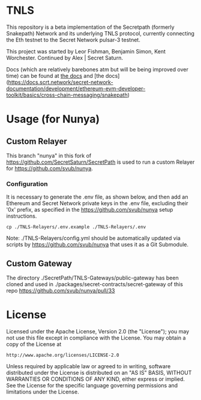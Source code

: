 # TNLS
This repository is a beta implementation of the Secretpath (formerly Snakepath) Network and its underlying TNLS protocol, currently connecting the Eth  testnet to the Secret Network pulsar-3 testnet.

This project was started by Leor Fishman, Benjamin Simon, Kent Worchester. Continued by Alex | Secret Saturn.

Docs (which are relatively barebones atm but will be being improved over time) can be found at [the docs](https://fortress-labs.gitbook.io/snakepath/) and [the docs] (https://docs.scrt.network/secret-network-documentation/development/ethereum-evm-developer-toolkit/basics/cross-chain-messaging/snakepath)

# Usage (for Nunya)

## Custom Relayer

This branch "nunya" in this fork of https://github.com/SecretSaturn/SecretPath is used to run a custom Relayer for https://github.com/svub/nunya.

### Configuration

It is necessary to generate the .env file, as shown below, and then add an Ethereum and Secret Network private keys in the .env file, excluding their '0x' prefix, as specified in the https://github.com/svub/nunya setup instructions.
```
cp ./TNLS-Relayers/.env.example ./TNLS-Relayers/.env
```

Note: ./TNLS-Relayers/config.yml should be automatically updated via scripts by https://github.com/svub/nunya that uses it as a Git Submodule.

## Custom Gateway

The directory ./SecretPath/TNLS-Gateways/public-gateway has been cloned and used in ./packages/secret-contracts/secret-gateway of this repo https://github.com/svub/nunya/pull/33

# License

Licensed under the Apache License, Version 2.0 (the "License");
you may not use this file except in compliance with the License.
You may obtain a copy of the License at

    http://www.apache.org/licenses/LICENSE-2.0

Unless required by applicable law or agreed to in writing, software
distributed under the License is distributed on an "AS IS" BASIS,
WITHOUT WARRANTIES OR CONDITIONS OF ANY KIND, either express or implied.
See the License for the specific language governing permissions and
limitations under the License.
